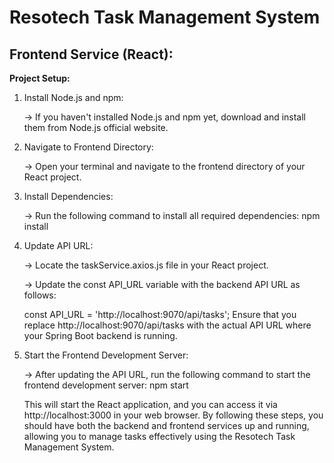 # **Resotech Task Management System**

## **Frontend Service (React):**

**Project Setup:**
1. Install Node.js and npm:
   
   -> If you haven't installed Node.js and npm yet, download and install them from Node.js official website.


2. Navigate to Frontend Directory:
   
   -> Open your terminal and navigate to the frontend directory of your React project.


3. Install Dependencies:

   -> Run the following command to install all required dependencies:
   npm install


4. Update API URL:
   
   -> Locate the taskService.axios.js file in your React project.
   
   -> Update the const API_URL variable with the backend API URL as follows:

   const API_URL = 'http://localhost:9070/api/tasks';
   Ensure that you replace http://localhost:9070/api/tasks with the actual API URL where your Spring Boot backend is running.


5. Start the Frontend Development Server:
   
   -> After updating the API URL, run the following command to start the frontend development server:
   npm start

   This will start the React application, and you can access it via http://localhost:3000 in your web browser.
   By following these steps, you should have both the backend and frontend services up and running, allowing you to manage tasks effectively using the Resotech Task Management System.